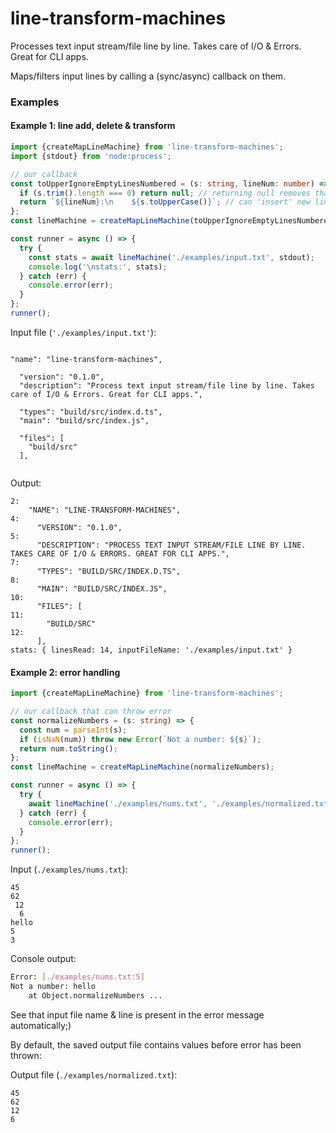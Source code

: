 # line-transform-machines

Processes text input stream/file line by line. Takes care of I/O &amp; Errors. Great for CLI apps.

Maps/filters input lines by calling a (sync/async) callback on them.

### Examples

#### Example 1: line add, delete & transform

```ts
import {createMapLineMachine} from 'line-transform-machines';
import {stdout} from 'node:process';

// our callback
const toUpperIgnoreEmptyLinesNumbered = (s: string, lineNum: number) => {
  if (s.trim().length === 0) return null; // returning null removes that line from output
  return `${lineNum}:\n    ${s.toUpperCase()}`; // can 'insert' new lines using newline characters in the string returned
};
const lineMachine = createMapLineMachine(toUpperIgnoreEmptyLinesNumbered);

const runner = async () => {
  try {
    const stats = await lineMachine('./examples/input.txt', stdout);
    console.log('\nstats:', stats);
  } catch (err) {
    console.error(err);
  }
};
runner();
```

Input file (`'./examples/input.txt'`):

```

"name": "line-transform-machines",

  "version": "0.1.0",
  "description": "Process text input stream/file line by line. Takes care of I/O & Errors. Great for CLI apps.",

  "types": "build/src/index.d.ts",
  "main": "build/src/index.js",

  "files": [
    "build/src"
  ],


```

Output:

```
2:
    "NAME": "LINE-TRANSFORM-MACHINES",
4:
      "VERSION": "0.1.0",
5:
      "DESCRIPTION": "PROCESS TEXT INPUT STREAM/FILE LINE BY LINE. TAKES CARE OF I/O & ERRORS. GREAT FOR CLI APPS.",
7:
      "TYPES": "BUILD/SRC/INDEX.D.TS",
8:
      "MAIN": "BUILD/SRC/INDEX.JS",
10:
      "FILES": [
11:
        "BUILD/SRC"
12:
      ],
stats: { linesRead: 14, inputFileName: './examples/input.txt' }
```

#### Example 2: error handling

```ts
import {createMapLineMachine} from 'line-transform-machines';

// our callback that can throw error
const normalizeNumbers = (s: string) => {
  const num = parseInt(s);
  if (isNaN(num)) throw new Error(`Not a number: ${s}`);
  return num.toString();
};
const lineMachine = createMapLineMachine(normalizeNumbers);

const runner = async () => {
  try {
    await lineMachine('./examples/nums.txt', './examples/normalized.txt');
  } catch (err) {
    console.error(err);
  }
};
runner();
```

Input (`./examples/nums.txt`):

```
45
62
 12
  6
hello
5
3
```

Console output:

```bash
Error: [./examples/nums.txt:5]
Not a number: hello
    at Object.normalizeNumbers ...
```

See that input file name & line is present in the error message automatically;)

By default, the saved output file contains values before error has been thrown:

Output file (`./examples/normalized.txt`):

```
45
62
12
6
```
